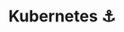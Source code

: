 ---
title: "Kubernetes ⚓"
description: "쿠버네티스"
slug: 
 - "Kubernetes"
 - "kubernetes"
 - "k8s"
 - "K8s"
image: "feature.png"
---